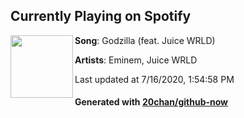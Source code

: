 ## Currently Playing on Spotify

[<img align="left" width="100" src="https://i.scdn.co/image/ab67616d00001e022f44aec83b20e40f3baef73c">](https://open.spotify.com/album/4otkd9As6YaxxEkIjXPiZ6)

**Song**: Godzilla (feat. Juice WRLD)

**Artists**: Eminem, Juice WRLD

Last updated at 7/16/2020, 1:54:58 PM

#### Generated with [20chan/github-now](https://github.com/20chan/github-now)